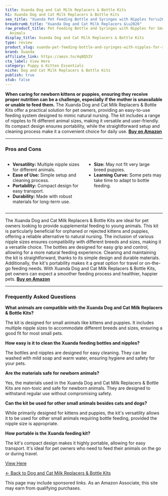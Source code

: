 ```yaml
---
title: Xuanda Dog and Cat Milk Replacers & Bottle Kits
h1: Xuanda Dog and Cat Milk Replacers & Bottle Kits
seo_title: "Xuanda Pet Feeding Bottle and Syringes with Nipples for\u2026"
breadcrumb_title: "Xuanda Dog and Cat Milk Replacers &\u2026"
raw_product_title: Pet Feeding Bottle and Syringes with Nipples for Small Cat Dog
  Animals
display_title: Xuanda Dog and Cat Milk Replacers & Bottle Kits
type: review
product_slug: xuanda-pet-feeding-bottle-and-syringes-with-nipples-for-small-cat-dog-animals
brand: Xuanda
affiliate_link: https://amzn.to/4q8Q5IV
cta_label: View Here
category: Puppy & Kitten Essentials
niche: Dog and Cat Milk Replacers & Bottle Kits
publish: true
stub: false
---
```


<div id="intro" class="full-width">
  <p><strong>When caring for newborn kittens or puppies, ensuring they receive proper nutrition can be a challenge, especially if the mother is unavailable or unable to feed them.</strong> The Xuanda Dog and Cat Milk Replacers & Bottle Kits offer a practical solution for pet owners, providing an easy-to-use feeding system designed to mimic natural nursing. The kit includes a range of nipples to fit different animal sizes, making it versatile and user-friendly. Its compact design ensures portability, while the straightforward setup and cleaning process make it a convenient choice for daily use. <a href="https://amzn.to/4q8Q5IV" rel="nofollow sponsored noopener" target="_blank"><strong>Buy on Amazon</strong></a></p>
</div>

<hr />
<h3 id="pros-cons">Pros and Cons</h3>
<div class="pc-grid" style="display:grid;grid-template-columns:1fr 1fr;gap:16px;">
  <ul>
    <li><strong>Versatility:</strong> Multiple nipple sizes for different animals.</li>
    <li><strong>Ease of Use:</strong> Simple setup and cleaning process.</li>
    <li><strong>Portability:</strong> Compact design for easy transport.</li>
    <li><strong>Durability:</strong> Made with robust materials for long-term use.</li>
  </ul>
  <ul>
    <li><strong>Size:</strong> May not fit very large breed puppies.</li>
    <li><strong>Learning Curve:</strong> Some pets may take time to adapt to bottle feeding.</li>
  </ul>
</div>
<hr />

<div class="full-width">
  <p>The Xuanda Dog and Cat Milk Replacers & Bottle Kits are ideal for pet owners looking to provide supplemental feeding to young animals. This kit is particularly beneficial for orphaned or rejected kittens and puppies, offering a reliable alternative to natural nursing. The inclusion of various nipple sizes ensures compatibility with different breeds and sizes, making it a versatile choice. The bottles are designed for easy grip and control, allowing for a more natural feeding experience. Cleaning and maintaining the kit is straightforward, thanks to its simple design and durable materials. Additionally, the kit's portability makes it a great option for travel or on-the-go feeding needs. With Xuanda Dog and Cat Milk Replacers & Bottle Kits, pet owners can expect a smoother feeding process and healthier, happier pets. <a href="https://amzn.to/4q8Q5IV" rel="nofollow sponsored noopener" target="_blank"><strong>Buy on Amazon</strong></a></p>
</div>

<hr />
<h3 id="faqs">Frequently Asked Questions</h3>

<p><strong>What animals are compatible with the Xuanda Dog and Cat Milk Replacers & Bottle Kits?</strong></p>
<p>The kit is designed for small animals like kittens and puppies. It includes multiple nipple sizes to accommodate different breeds and sizes, ensuring a good fit for most small pets.</p>

<p><strong>How easy is it to clean the Xuanda feeding bottles and nipples?</strong></p>
<p>The bottles and nipples are designed for easy cleaning. They can be washed with mild soap and warm water, ensuring hygiene and safety for your pets.</p>

<p><strong>Are the materials safe for newborn animals?</strong></p>
<p>Yes, the materials used in the Xuanda Dog and Cat Milk Replacers & Bottle Kits are non-toxic and safe for newborn animals. They are designed to withstand regular use without compromising safety.</p>

<p><strong>Can the kit be used for other small animals besides cats and dogs?</strong></p>
<p>While primarily designed for kittens and puppies, the kit's versatility allows it to be used for other small animals requiring bottle feeding, provided the nipple size is appropriate.</p>

<p><strong>How portable is the Xuanda feeding kit?</strong></p>
<p>The kit's compact design makes it highly portable, allowing for easy transport. It's ideal for pet owners who need to feed their animals on the go or during travel.</p>
<p><a class="btn" href="https://amzn.to/4q8Q5IV" target="_blank" rel="nofollow sponsored noopener">View Here</a></p>
<p><a href="/roundups/puppy-kitten-essentials/dog-and-cat-milk-replacers-bottle-kits/">← Back to Dog and Cat Milk Replacers & Bottle Kits</a></p>
<aside class="disclosure">This page may include sponsored links. As an Amazon Associate, this site may earn from qualifying purchases.</aside>
